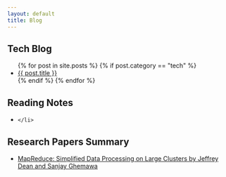 ```yaml
---
layout: default
title: Blog
---
```


## Tech Blog

<ul>
  {% for post in site.posts %}
    {% if post.category == "tech" %}
    <li>
      <a href="{{ post.url }}">{{ post.title }}</a>
    </li>
    {% endif %}
  {% endfor %}
</ul>

## Reading Notes
<ul>
    <li>
        
    </li>
</ul>

## Research Papers Summary
<ul>
    <li>
        <a href="_research_summary/mapreduce.html">MapReduce: Simplified Data Processing on Large Clusters by Jeffrey Dean and Sanjay Ghemawa</a>
    </li>
</ul>


